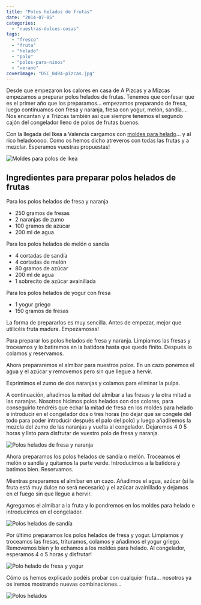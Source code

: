 ```yaml
---
title: "Polos helados de frutas"
date: "2014-07-05"
categories:
  - "nuestras-dulces-cosas"
tags:
  - "fresco"
  - "fruta"
  - "helado"
  - "polo"
  - "polos-para-ninos"
  - "verano"
coverImage: "DSC_0494-pizcas.jpg"
---
```


Desde que empezaron los calores en casa de A Pizcas y a Mizcas empezamos a preparar polos helados de frutas. Tenemos que confesar que es el primer año que los preparamos... empezamos preparando de fresa, luego continuamos con fresa y naranja, fresa con yogur, melón, sandía.... Nos encantan y a Trizcas también así que siempre tenemos el segundo cajón del congelador lleno de polos de frutas buenos.

Con la llegada del Ikea a Valencia cargamos con [moldes para helado](http://www.ikea.com/es/es/catalog/products/80208478/ "Moldes para helado de Ikea")... y al rico heladooooo. Como os hemos dicho atreveros con todas las frutas y a mezclar. Esperamos vuestras propuestas!

![Moldes para polos de Ikea](images/chosigt-molde-para-polo__0132919_PE287851_S4.jpg)

## Ingredientes para preparar polos helados de frutas

Para los polos helados de fresa y naranja

- 250 gramos de fresas
- 2 naranjas de zumo
- 100 gramos de azúcar
- 200 ml de agua

Para los polos helados de melón o sandía

- 4 cortadas de sandía
- 4 cortadas de melón
- 80 gramos de azúcar
- 200 ml de agua
- 1 sobrecito de azúcar avainillada

Para los polos helados de yogur con fresa

- 1 yogur griego
- 150 gramos de fresas

La forma de prepararlos es muy sencilla. Antes de empezar, mejor que utilicéis fruta madura. Empezamosss!

Para preparar los polos helados de fresa y naranja. Limpiamos las fresas y troceamos y lo batiremos en la batidora hasta que quede finito. Después lo colamos y reservamos.

Ahora prepararemos el almíbar para nuestros polos. En un cazo ponemos el agua y el azúcar y removemos pero sin que llegue a hervir.

Exprimimos el zumo de dos naranjas y colamos para eliminar la pulpa.

A continuación, añadimos la mitad del almíbar a las fresas y la otra mitad a las naranjas. Nosotros hicimos polos helados con dos colores, para conseguirlo tendréis que echar la mitad de fresa en los moldes para helado e introducir en el congelador dos o tres horas (no dejar que se congele del todo para poder introducir después el palo del polo) y luego añadiremos la mezcla del zumo de las naranjas y vuelta al congelador. Dejaremos 4 0 5 horas y listo para disfrutar de vuestro polo de fresa y naranja.

![Polos helados de fresa y naranja](images/IMG-20140614-WA0003-pizcas.jpg)

Ahora preparamos los polos helados de sandía o melón. Troceamos el melón o sandía y quitamos la parte verde. Introducimos a la batidora y batimos bien. Reservamos.

Mientras preparamos el almíbar en un cazo. Añadimos el agua, azúcar (si la fruta está muy dulce no será necesario) y el azúcar avainillado y dejamos en el fuego sin que llegue a hervir.

Agregamos el almíbar a la fruta y lo pondremos en los moldes para helado e introducimos en el congelador.

![Polos helados de sandía](images/DSC_0505-pizcas.jpg)

Por último preparamos los polos helados de fresa y yogur. Limpiamos y troceamos las fresas, trituramos, colamos y añadimos el yogur griego. Removemos bien y lo echamos a los moldes para helado. Al congelador, esperamos 4 o 5 horas y disfrutar!

![Polo helado de fresa y yogur](images/DSC_0509-pizcas.jpg)

Cómo os hemos explicado podéis probar con cualquier fruta... nosotros ya os iremos mostrando nuevas combinaciones...

![Polos helados](images/DSC_0494-pizcas.jpg)

